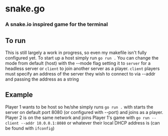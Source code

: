 # snake.go
### A snake.io inspired game for the terminal

## To run
This is still largely a work in progress, so even my makefile isn't fully configured yet. To start up a host simply run `go run .` 
You can change the mode from default (host) with the --mode flag setting it to `server` for a headless server or `client` to join another server as a player.
`client` players must specify an address of the server they wish to connect to via --addr and passing the address as a string

## Example
Player 1 wants to be host so he/she simply runs `go run .` with starts the server on default port 8080 (or configured with --port) and joins as a player.
Player 2 is on the same network and joins Player 1's game with `go run --client --addr 10.0.0.1:8080` or whatever their local DHCP address is (can be found with `ifconfig`)
